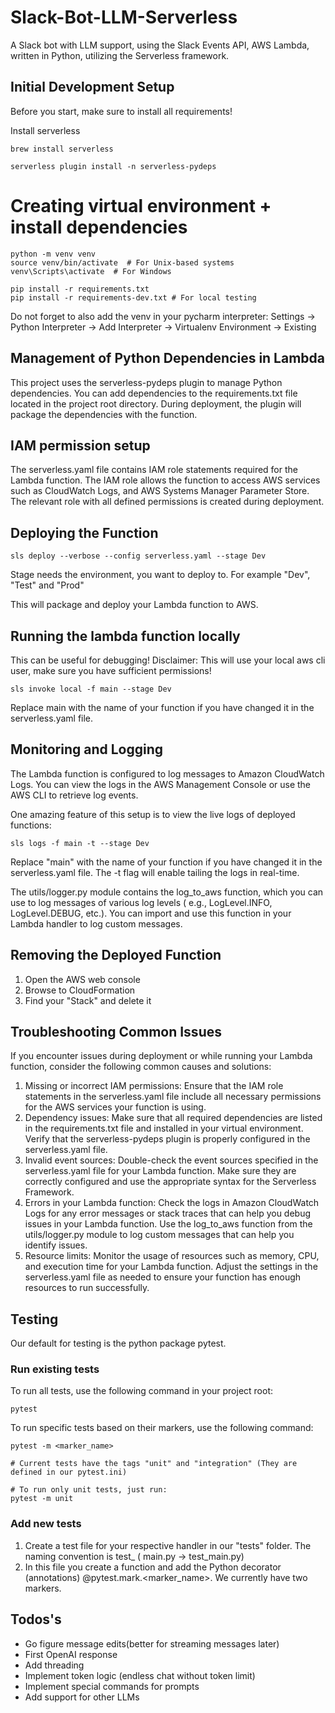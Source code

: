 # Slack-Bot-LLM-Serverless

A Slack bot with LLM support, using the Slack Events API, AWS Lambda, written in Python, utilizing the Serverless
framework.

## Initial Development Setup

Before you start, make sure to install all requirements!

Install serverless

```
brew install serverless

serverless plugin install -n serverless-pydeps
```

# Creating virtual environment + install dependencies

```
python -m venv venv
source venv/bin/activate  # For Unix-based systems
venv\Scripts\activate  # For Windows

pip install -r requirements.txt
pip install -r requirements-dev.txt # For local testing
```

Do not forget to also add the venv in your pycharm interpreter:
Settings -> Python Interpreter -> Add Interpreter -> Virtualenv Environment -> Existing

## Management of Python Dependencies in Lambda

This project uses the serverless-pydeps plugin to manage Python dependencies.
You can add dependencies to the requirements.txt file located in the project root directory.
During deployment, the plugin will package the dependencies with the function.

## IAM permission setup

The serverless.yaml file contains IAM role statements required for the Lambda function.
The IAM role allows the function to access AWS services such as CloudWatch Logs, and AWS Systems Manager Parameter
Store.
The relevant role with all defined permissions is created during deployment.

## Deploying the Function

```
sls deploy --verbose --config serverless.yaml --stage Dev

```

Stage needs the environment, you want to deploy to.
For example "Dev", "Test" and "Prod"

This will package and deploy your Lambda function to AWS.

## Running the lambda function locally

This can be useful for debugging!
Disclaimer: This will use your local aws cli user, make sure you have sufficient permissions!

```
sls invoke local -f main --stage Dev
```

Replace main with the name of your function if you have changed it in the serverless.yaml file.

## Monitoring and Logging

The Lambda function is configured to log messages to Amazon CloudWatch Logs.
You can view the logs in the AWS Management Console or use the AWS CLI to retrieve log events.

One amazing feature of this setup is to view the live logs of deployed functions:

```
sls logs -f main -t --stage Dev 
```

Replace "main" with the name of your function if you have changed it in the serverless.yaml file. The -t flag will
enable tailing the logs in real-time.

The utils/logger.py module contains the log_to_aws function, which you can use to log messages of various log levels (
e.g., LogLevel.INFO, LogLevel.DEBUG, etc.).
You can import and use this function in your Lambda handler to log custom messages.

## Removing the Deployed Function

1) Open the AWS web console
2) Browse to CloudFormation
3) Find your "Stack" and delete it

## Troubleshooting Common Issues

If you encounter issues during deployment or while running your Lambda function, consider the following common causes
and solutions:

1) Missing or incorrect IAM permissions: Ensure that the IAM role statements in the serverless.yaml file include all
   necessary permissions for the AWS services your function is using.
2) Dependency issues: Make sure that all required dependencies are listed in the requirements.txt file and installed in
   your virtual environment. Verify that the serverless-pydeps plugin is properly configured in the serverless.yaml
   file.
3) Invalid event sources: Double-check the event sources specified in the serverless.yaml file for your Lambda function.
   Make sure they are correctly configured and use the appropriate syntax for the Serverless Framework.
4) Errors in your Lambda function: Check the logs in Amazon CloudWatch Logs for any error messages or stack traces that
   can help you debug issues in your Lambda function. Use the log_to_aws function from the utils/logger.py module to log
   custom messages that can help you identify issues.
5) Resource limits: Monitor the usage of resources such as memory, CPU, and execution time for your Lambda function.
   Adjust the settings in the serverless.yaml file as needed to ensure your function has enough resources to run
   successfully.

## Testing

Our default for testing is the python package pytest.

### Run existing tests

To run all tests, use the following command in your project root:

```
pytest
```

To run specific tests based on their markers, use the following command:

```
pytest -m <marker_name>

# Current tests have the tags "unit" and "integration" (They are defined in our pytest.ini)

# To run only unit tests, just run:
pytest -m unit

```

### Add new tests

1) Create a test file for your respective handler in our "tests" folder. The naming convention is test_<handlername> (
   main.py -> test_main.py)
2) In this file you create a function and add the Python decorator (annotations) @pytest.mark.<marker_name>. We
   currently have two markers.

## Todos's

- Go figure message edits(better for streaming messages later)
- First OpenAI response
- Add threading
- Implement token logic (endless chat without token limit)
- Implement special commands for prompts
- Add support for other LLMs
